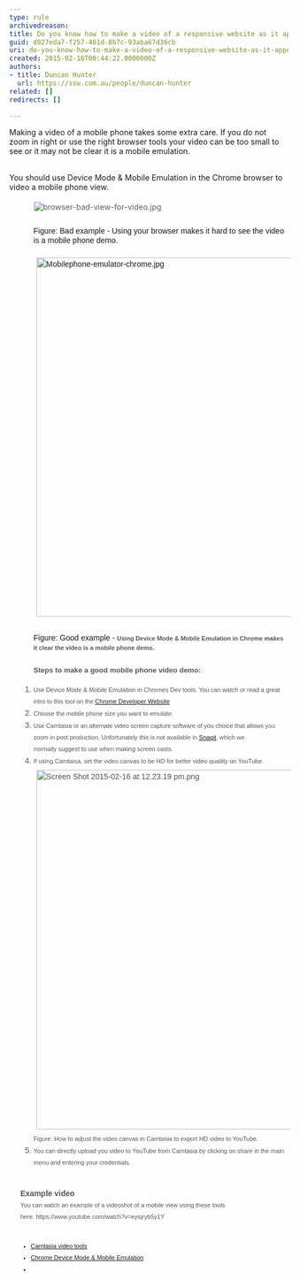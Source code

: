 ```yaml
---
type: rule
archivedreason: 
title: Do you know how to make a video of a responsive website as it appears on a mobile phone?
guid: d027eda7-f257-401d-8b7c-93aba67d36cb
uri: do-you-know-how-to-make-a-video-of-a-responsive-website-as-it-appears-on-a-mobile-phone
created: 2015-02-16T00:44:22.0000000Z
authors:
- title: Duncan Hunter
  url: https://ssw.com.au/people/duncan-hunter
related: []
redirects: []

---
```



Making a video of a mobile phone takes some extra care. If you do not zoom in right or use the right browser tools your video can be too small to see or&#160;it may not be clear it is a mobile emulation.&#160;
<br><excerpt class='endintro'></excerpt><br>
<p>​​​You should use Device Mode &amp; Mobile Emulation in the&#160;Chrome browser&#160;to video a mobile phone view.</p><p></p><blockquote style="margin&#58;0px 0px 0px 40px;border&#58;none;padding&#58;0px;"><p><img src="/DesignandPresentation/RulesToBetterVideoRecording/SiteAssets/Pages/Do-you-know-how-to-make-a-video-of-a-mobile-phone/browser-bad-view-for-video.jpg" alt="browser-bad-view-for-video.jpg" style="margin&#58;5px;" />&#160;</p></blockquote><p></p><dl class="bad" style="margin&#58;0px;padding-top&#58;10px;padding-bottom&#58;10px;padding-left&#58;20px;font-family&#58;arial, helvetica, sans-serif;line-height&#58;17px;"><dd style="margin-top&#58;-2px;margin-left&#58;0px;padding-bottom&#58;7px;padding-left&#58;1.7em;">Figure&#58; Bad example -&#160;Using your browser makes it hard to see the video is a mobile&#160;phone demo.<br><br><img src="/DesignandPresentation/RulesToBetterVideoRecording/SiteAssets/Pages/Do-you-know-how-to-make-a-video-of-a-mobile-phone/Mobilephone-emulator-chrome.jpg" alt="Mobilephone-emulator-chrome.jpg" style="line-height&#58;21px;margin&#58;5px;width&#58;650px;background-color&#58;transparent;" /></dd></dl><dl class="good" style="margin&#58;0px;padding-top&#58;10px;padding-bottom&#58;10px;padding-left&#58;20px;"><dd style="font-family&#58;arial, helvetica, sans-serif;line-height&#58;17px;margin-top&#58;-2px;margin-left&#58;0px;padding-bottom&#58;7px;padding-left&#58;1.7em;">Figure&#58; Good example - <span style="color&#58;#555555;font-family&#58;arial, helvetica, sans-serif;font-size&#58;11px;font-weight&#58;bold;line-height&#58;17px;">Using Device Mode &amp; Mobile Emulation in Chrome&#160;makes it clear&#160;the video is a mobile&#160;phone demo.</span></dd><ul><font color="#555555" face="arial, helvetica, sans-serif" style="font-size&#58;13px;"><span style="line-height&#58;21px;"><b>Steps to make a good mobile phone video demo&#58;​<br></b></span></font></ul><span style="line-height&#58;21px;font-family&#58;arial, helvetica, sans-serif;"><ol><li style="color&#58;#555555;"><span style="color&#58;#555555;font-size&#58;11px;">​Use Device Mode &amp; Mobile Emulation in Chromes Dev tools.&#160;You can watch or read a great intro to this tool on the <a href="https&#58;//developer.chrome.com/devtools/docs/device-mode">Chrome Developer Website​</a></span></li><li style="color&#58;#555555;"><span style="color&#58;#555555;font-size&#58;11px;">Choose the mobile phone size&#160;​you&#160;want to emulate.</span></li><li style="color&#58;#555555;"><span style="color&#58;#555555;font-size&#58;11px;">Use Camtasia or an alternate&#160;video screen capture software of you choice that allows you zoom in post production. Unfortunately this is not available in <a href="http&#58;//www.techsmith.com/snagit.html">Snagit</a>, which we normally&#160;suggest to use when&#160;making&#160;screen casts.</span></li><li style="color&#58;#555555;"><span style="color&#58;#555555;"><span style="font-size&#58;11px;">If using Camtaisa, set the video canvas to be HD for better video quaility on YouTube.</span><br><img src="/DesignandPresentation/RulesToBetterVideoRecording/SiteAssets/Pages/Do-you-know-how-to-make-a-video-of-a-mobile-phone/Screen%20Shot%202015-02-16%20at%2012.23.19%20pm.png" alt="Screen Shot 2015-02-16 at 12.23.19 pm.png" style="margin&#58;5px;width&#58;650px;" /><br><span style="font-size&#58;11px;">Figure&#58; How to adjust the video canvas in Camtasia to export HD video to YouTube. &#160;</span></span></li><li style="color&#58;#555555;"><span style="color&#58;#555555;"><span style="color&#58;#555555;font-family&#58;arial, helvetica, sans-serif;line-height&#58;21px;font-size&#58;11px;">You can directly upload you video to YouTube from C</span><span style="color&#58;#555555;font-family&#58;arial, helvetica, sans-serif;line-height&#58;21px;font-size&#58;11px;">am</span><span style="color&#58;#555555;font-family&#58;arial, helvetica, sans-serif;line-height&#58;21px;"><span style="font-size&#58;11px;">tasia by clicking on share in the main menu and entering your credentials.<br><br></span></span></span></li></ol><div><span style="color&#58;#555555;"><b>Example video​</b></span></div></span><span style="line-height&#58;21px;font-family&#58;arial, helvetica, sans-serif;"><div><span style="color&#58;#555555;"><b></b></span><span style="font-size&#58;11px;color&#58;#555555;">​</span><span style="font-size&#58;11px;color&#58;#555555;">You can watch an example of a videoshot of a mobile view using these tools here.&#160;</span><span style="font-size&#58;11px;color&#58;#555555;">https&#58;//www.youtube.com/watch?v=eyiqryb5y1Y​</span><font color="#555555"><span style="font-size&#58;11px;"><span style="line-height&#58;21px;font-family&#58;arial, helvetica, sans-serif;"><strong><br></strong></span><br></span></font></div></span><span style="line-height&#58;21px;font-family&#58;arial, helvetica, sans-serif;font-size&#58;11px;"><ul><li>​​<a href="http&#58;//www.techsmith.com/camtasia.html">Camtasia video tools</a><br></li><li><a href="https&#58;//developer.chrome.com/devtools/docs/device-mode">Chrome&#160;Device Mode &amp; Mobile Emulation​​</a></li><li></li></ul></span><br><br><br></dl>



